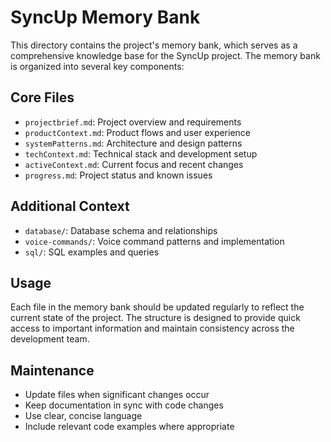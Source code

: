 # SyncUp Memory Bank

This directory contains the project's memory bank, which serves as a comprehensive knowledge base for the SyncUp project. The memory bank is organized into several key components:

## Core Files

- `projectbrief.md`: Project overview and requirements
- `productContext.md`: Product flows and user experience
- `systemPatterns.md`: Architecture and design patterns
- `techContext.md`: Technical stack and development setup
- `activeContext.md`: Current focus and recent changes
- `progress.md`: Project status and known issues

## Additional Context

- `database/`: Database schema and relationships
- `voice-commands/`: Voice command patterns and implementation
- `sql/`: SQL examples and queries

## Usage

Each file in the memory bank should be updated regularly to reflect the current state of the project. The structure is designed to provide quick access to important information and maintain consistency across the development team.

## Maintenance

- Update files when significant changes occur
- Keep documentation in sync with code changes
- Use clear, concise language
- Include relevant code examples where appropriate 